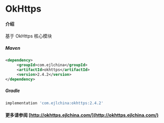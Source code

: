 # OkHttps

#### 介绍

基于 OkHttps 核心模块


##### Maven

```xml
<dependency>
     <groupId>com.ejlchina</groupId>
     <artifactId>okhttps</artifactId>
     <version>2.4.2</version>
</dependency>
```

##### Gradle

```groovy
implementation 'com.ejlchina:okhttps:2.4.2'
```

#### 更多请参阅 [http://okhttps.ejlchina.com/](http://okhttps.ejlchina.com/)
